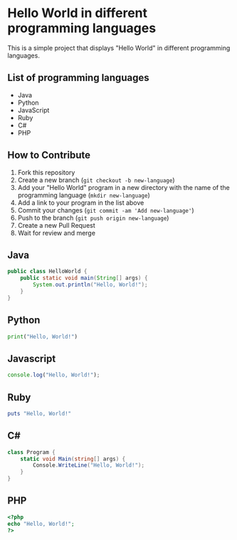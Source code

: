# Hello World in different programming languages

This is a simple project that displays "Hello World" in different programming languages.

## List of programming languages

- Java
- Python
- JavaScript
- Ruby
- C#
- PHP

## How to Contribute

1. Fork this repository
2. Create a new branch (`git checkout -b new-language`)
3. Add your "Hello World" program in a new directory with the name of the programming language (`mkdir new-language`)
4. Add a link to your program in the list above
5. Commit your changes (`git commit -am 'Add new-language'`)
6. Push to the branch (`git push origin new-language`)
7. Create a new Pull Request
8. Wait for review and merge

## Java
```java
public class HelloWorld {
    public static void main(String[] args) {
        System.out.println("Hello, World!");
    }
}
```

## Python
```python
print("Hello, World!")
```

## Javascript
```javascript
console.log("Hello, World!");
```

## Ruby
```ruby
puts "Hello, World!"
```

## C# 
```c#
class Program {
    static void Main(string[] args) {
        Console.WriteLine("Hello, World!");
    }
}
```

## PHP
```php
<?php
echo "Hello, World!";
?>
```









